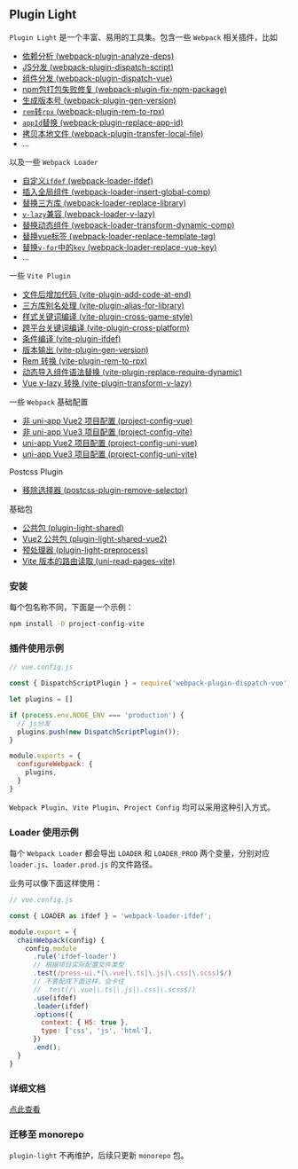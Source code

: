 <!-- 复制到 docs时，去掉“详细文档”，链接替换: packages/ => zh/ -->
## Plugin Light

`Plugin Light` 是一个丰富、易用的工具集。包含一些 `Webpack` 相关插件，比如

- [依赖分析 (webpack-plugin-analyze-deps)](./packages/webpack-plugin-analyze-deps/)
- [JS分发 (webpack-plugin-dispatch-script)](./packages/webpack-plugin-dispatch-script/)
- [组件分发 (webpack-plugin-dispatch-vue)](./packages/webpack-plugin-dispatch-vue/)
- [npm包打包失败修复 (webpack-plugin-fix-npm-package)](./packages/webpack-plugin-fix-npm-package/)
- [生成版本号 (webpack-plugin-gen-version)](./packages/webpack-plugin-gen-version/)
- [`rem`转`rpx` (webpack-plugin-rem-to-rpx)](./packages/webpack-plugin-rem-to-rpx/)
- [`appId`替换 (webpack-plugin-replace-app-id)](./packages/webpack-plugin-replace-app-id/)
- [拷贝本地文件 (webpack-plugin-transfer-local-file)](./packages/webpack-plugin-transfer-local-file/)
- ...


以及一些 `Webpack Loader`

- [自定义`ifdef` (webpack-loader-ifdef)](./packages/webpack-loader-ifdef/)
- [插入全局组件 (webpack-loader-insert-global-comp)](./packages/webpack-loader-insert-global-comp/)
- [替换三方库 (webpack-loader-replace-library)](./packages/webpack-loader-replace-library/)
- [`v-lazy`兼容 (webpack-loader-v-lazy)](./packages/webpack-loader-v-lazy/)
- [替换动态组件 (webpack-loader-transform-dynamic-comp)](./packages/webpack-loader-transform-dynamic-comp/)
- [替换vue标签 (webpack-loader-replace-template-tag)](./packages/webpack-loader-replace-template-tag/)
- [替换`v-for`中的`key` (webpack-loader-replace-vue-key)](./packages/webpack-loader-replace-vue-key/)
- ...


一些 `Vite Plugin`

- [文件后增加代码 (vite-plugin-add-code-at-end)](./packages/vite-plugin-add-code-at-end/)
- [三方库别名处理 (vite-plugin-alias-for-library)](./packages/vite-plugin-alias-for-library/)
- [样式关键词编译 (vite-plugin-cross-game-style)](./packages/vite-plugin-cross-game-style/)
- [跨平台关键词编译 (vite-plugin-cross-platform)](./packages/vite-plugin-cross-platform/)
- [条件编译 (vite-plugin-ifdef)](./packages/vite-plugin-ifdef/)
- [版本输出 (vite-plugin-gen-version)](./packages/vite-plugin-gen-version/)
- [Rem 转换 (vite-plugin-rem-to-rpx)](./packages/vite-plugin-rem-to-rpx/)
- [动态导入组件语法替换 (vite-plugin-replace-require-dynamic)](./packages/vite-plugin-replace-require-dynamic/)
- [Vue v-lazy 转换 (vite-plugin-transform-v-lazy)](./packages/vite-plugin-transform-v-lazy/)

一些 `Webpack` 基础配置

- [非 uni-app Vue2 项目配置 (project-config-vue)](./packages/project-config-vue/)
- [非 uni-app Vue3 项目配置 (project-config-vite)](./packages/project-config-vite/)
- [uni-app Vue2 项目配置 (project-config-uni-vue)](./packages/project-config-uni-vue/)
- [uni-app Vue3 项目配置 (project-config-uni-vite)](./packages/project-config-uni-vite/)

Postcss Plugin

- [移除选择器 (postcss-plugin-remove-selector)](./packages/postcss-plugin-remove-selector/)

基础包

- [公共包 (plugin-light-shared)](./packages/plugin-light-shared/)
- [Vue2 公共包 (plugin-light-shared-vue2)](./packages/plugin-light-shared-vue2/)
- [预处理器 (plugin-light-preprocess)](./packages/plugin-light-preprocess/)
- [Vite 版本的路由读取 (uni-read-pages-vite)](./packages/uni-read-pages-vite/)

### 安装

每个包名称不同，下面是一个示例：

```bash
npm install -D project-config-vite
```

### 插件使用示例

```js
// vue.config.js

const { DispatchScriptPlugin } = require('webpack-plugin-dispatch-vue');

let plugins = []

if (process.env.NODE_ENV === 'production') {
  // js分发
  plugins.push(new DispatchScriptPlugin());
}

module.exports = {
  configureWebpack: {
    plugins,
  }
}
```

`Webpack Plugin`、`Vite Plugin`、`Project Config` 均可以采用这种引入方式。


### Loader 使用示例

每个 `Webpack Loader` 都会导出 `LOADER` 和 `LOADER_PROD` 两个变量，分别对应 `loader.js`、`loader.prod.js` 的文件路径。

业务可以像下面这样使用：

```js
// vue.config.js

const { LOADER as ifdef } = 'webpack-loader-ifdef';

module.export = {
  chainWebpack(config) {
    config.module
      .rule('ifdef-loader')
      // 根据项目实际配置文件类型
      .test(/press-ui.*(\.vue|\.ts|\.js|\.css|\.scss)$/)
      // 不要配成下面这样，会卡住
      // .test(/\.vue|\.ts|\.js|\.css|\.scss$/) 
      .use(ifdef)
      .loader(ifdef)
      .options({
        context: { H5: true },
        type: ['css', 'js', 'html'],
      })
      .end();
  }
}
```


### 详细文档

[点此查看](https://novlan1.github.io/uni-plugin-light/)


### 迁移至 monorepo 

`plugin-light` 不再维护，后续只更新 `monorepo` 包。

